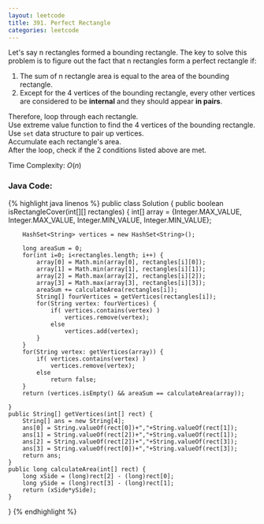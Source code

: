 ```yaml
---
layout: leetcode
title: 391. Perfect Rectangle
categories: leetcode
---
```

Let's say n rectangles formed a bounding rectangle. The key to solve this problem is to figure out the fact that n rectangles form a perfect rectangle if:  
1. The sum of n rectangle area is equal to the area of the bounding rectangle.
2. Except for the 4 vertices of the bounding rectangle, every other vertices are considered to be **internal** and they should appear **in pairs**.

Therefore, loop through each rectangle.  
Use extreme value function to find the 4 vertices of the bounding rectangle.  
Use `set` data structure to pair up vertices.  
Accumulate each rectangle's area.  
After the loop, check if the 2 conditions listed above are met.  

Time Complexity: <span class="inlinecode">$O(n)$</span>
### Java Code:
{% highlight java linenos %}
public class Solution {
    public boolean isRectangleCover(int[][] rectangles) {
        int[] array = {Integer.MAX_VALUE, Integer.MAX_VALUE, Integer.MIN_VALUE, Integer.MIN_VALUE};
        
        HashSet<String> vertices = new HashSet<String>();
        
        long areaSum = 0;
        for(int i=0; i<rectangles.length; i++) {
            array[0] = Math.min(array[0], rectangles[i][0]);
            array[1] = Math.min(array[1], rectangles[i][1]);
            array[2] = Math.max(array[2], rectangles[i][2]);
            array[3] = Math.max(array[3], rectangles[i][3]);
            areaSum += calculateArea(rectangles[i]);
            String[] fourVertices = getVertices(rectangles[i]);
            for(String vertex: fourVertices) {
                if( vertices.contains(vertex) ) 
                    vertices.remove(vertex);
                else
                    vertices.add(vertex);
            }
        }
        for(String vertex: getVertices(array)) {
            if( vertices.contains(vertex) )
                vertices.remove(vertex);
            else
                return false;
        }
        return (vertices.isEmpty() && areaSum == calculateArea(array));
        
    }
    public String[] getVertices(int[] rect) {
        String[] ans = new String[4];
        ans[0] = String.valueOf(rect[0])+","+String.valueOf(rect[1]);
        ans[1] = String.valueOf(rect[2])+","+String.valueOf(rect[1]);
        ans[2] = String.valueOf(rect[2])+","+String.valueOf(rect[3]);
        ans[3] = String.valueOf(rect[0])+","+String.valueOf(rect[3]);
        return ans;
    }
    public long calculateArea(int[] rect) {
        long xSide = (long)rect[2] - (long)rect[0];
        long ySide = (long)rect[3] - (long)rect[1];
        return (xSide*ySide);
    }
}
{% endhighlight %}
